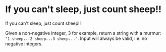 # If you can't sleep, just count sheep!!
If you can't sleep, just count sheep!!

Given a non-negative integer, 3 for example, return a string with a murmur: ```"1 sheep...2 sheep...3 sheep..."```. Input will always be valid, i.e. no negative integers.